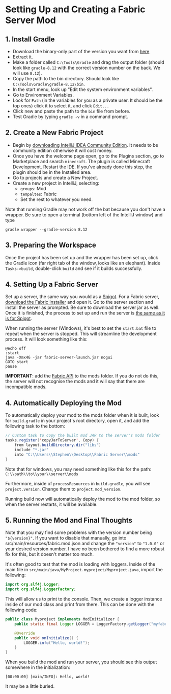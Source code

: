 # Setting Up and Creating a Fabric Server Mod

## 1. Install Gradle
- Download the binary-only part of the version you want from [here](https://gradle.org/releases/)
- Extract it. 
- Make a folder called `C:\Tools\Gradle` and drag the output folder (should look like `gradle-8.12` with the correct version number on the back. We will use `8.12`).
- Copy the path to the bin directory. Should look like `C:\Tools\Gradle\gradle-8.12\bin`.
- In the start menu, look up "Edit the system environment variables".
- Go to Environment Variables.
- Look for `Path` (in the variables for you as a private user. It should be the top ones) click it to select it, and click `Edit...`
- Click new and paste the path to the `bin` file from before.
- Test Gradle by typing `gradle -v` in a command prompt.


## 2. Create a New Fabric Project
- Begin by [downloading IntelliJ IDEA Community Edition](https://www.jetbrains.com/help/idea/installation-guide.html). It needs to be community edition otherwise it will cost money.
- Once you have the welcome page open, go to the Plugins section, go to Marketplace and search `minecraft`. The plugin is called Minecraft Development. Restart the IDE. If you've already done this step, the plugin should be in the Installed area.
- Go to projects and create a New Project.
- Create a new project in IntelliJ, selecting:
  - `groups`: Mod
  - `tempaltes`: Fabric
  - Set the rest to whatever you need.
 
Note that running Gradle may not work off the bat because you don't have a wrapper. Be sure to open a terminal (bottom left of the IntelliJ window) and type
```shell
gradle wrapper --gradle-version 8.12
```

## 3. Preparing the Workspace
Once the project has been set up and the wrapper has been set up, click the Gradle icon (far right tab of the window, looks like an elephant). Inside `Tasks->build`, double-click `build` and see if it builds successfully.

## 4. Setting Up a Fabric Server
Set up a server, the same way you would as a [Spigot](/workflows/#/computing/minecraft/Setting-Up-a-Minecraft-Server). For a Fabric server, [download the Fabric Installer](https://fabricmc.net/use/installer/) and open it. Go to the server section and install the server as prompted. Be sure to download the server jar as well. Once it is finished, the process to set up and run the server is [the same as it is for Spigot](/workflows/#/computing/minecraft/Setting-Up-a-Minecraft-Server).

When running the server (Windows), it's best to set the `start.bat` file to repeat when the server is stopped. This will streamline the development process. It will look something like this:

```batch
@echo off
:start
java -Xmx4G -jar fabric-server-launch.jar nogui
GOTO start
pause
```

**IMPORTANT**: add the [Fabric API](https://www.curseforge.com/minecraft/mc-mods/fabric-api) to the mods folder. If you do not do this, the server will not recognise the mods and it will say that there are incompatible mods.

## 4. Automatically Deploying the Mod
To automatically deploy your mod to the mods folder when it is built, look for `build.gradle` in your project's root directory, open it, and add the following task to the bottom:

```java
// Custom task to copy the built mod JAR to the server's mods folder
tasks.register('copyJarToServer', Copy) {
    from layout.buildDirectory.dir("libs")
    include "*.jar"
    into "C:\\Users\\Stephen\\Desktop\\Fabric Server\\mods"
}
```

Note that for windows, you may need something like this for the path: `C:\\path\\to\\your\\server\\mods`

Furthermore, inside of `processResources` in `build.gradle`, you will see `project.version`. Change them to `project.mod_version`.

Running build now will automatically deploy the mod to the mod folder, so when the server restarts, it will be available.

## 5. Running the Mod and Final Thoughts

Note that you may find some problems with the version number being `"${version}"`. If you want to disable that manually, go into src/main/resources/fabric.mod.json and change the `"version"` to `"1.0.0"` or your desired version number. I have no been bothered to find a more robust fix for this, but it doesn't matter too much.

It's often good to test that the mod is loading with loggers. Inside of the main file in `src/main/java/MyProject.myproject/Myproject.java`, import the following:

```java
import org.slf4j.Logger;
import org.slf4j.LoggerFactory;
```

This will allow us to print to the console. Then, we create a logger instance inside of our mod class and print from there. This can be done with the following code:

```java
public class Myproject implements ModInitializer {
    public static final Logger LOGGER = LoggerFactory.getLogger("myfabricmod");

    @Override
    public void onInitialize() {
        LOGGER.info("Hello, world!");
    }
}
```

When you build the mod and run your server, you should see this output somewhere in the initialization:

```plaintext
[00:00:00] [main/INFO]: Hello, world!
```

It may be a little buried.
